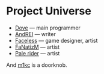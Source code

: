 Project Universe
================

* [Dove](https://github.com/houjing) &mdash; main programmer
* [AndREI](https://github.com/ryzhikovas) &mdash; writer
* [Faceless](https://github.com/FaceLess1) &mdash; game designer, artist
* [FaNatizM](https://github.com/FaNatizM) &mdash; artist
* [Pale rider](https://github.com/qwe123qw) &mdash; artist

And [m1kc](https://github.com/m1kc) is a doorknob.
